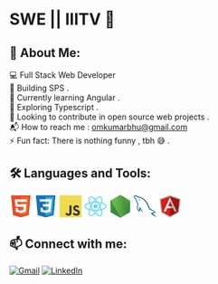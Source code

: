 # SWE || IIITV 👋

## 💫 About Me:
💻 Full Stack Web Developer  
🚀 Building SPS .  
🌱 Currently learning Angular .  
🚀 Exploring Typescript .  
👥 Looking to contribute in open source web projects .  
📬 How to reach me : [omkumarbhu@gmail.com](mailto:omkumarbhu@gmail.com)  
⚡ Fun fact: There is nothing funny , tbh 😅 .

## 🛠️ Languages and Tools:
<p align="left">
<img src="https://raw.githubusercontent.com/devicons/devicon/master/icons/html5/html5-original.svg" alt="html5" width="40" height="40"/>
<img src="https://raw.githubusercontent.com/devicons/devicon/master/icons/css3/css3-original.svg" alt="css3" width="40" height="40"/>
<img src="https://raw.githubusercontent.com/devicons/devicon/master/icons/javascript/javascript-original.svg" alt="javascript" width="40" height="40"/>
<img src="https://raw.githubusercontent.com/devicons/devicon/master/icons/react/react-original.svg" alt="react" width="40" height="40"/>
<img src="https://raw.githubusercontent.com/devicons/devicon/master/icons/nodejs/nodejs-original.svg" alt="nodejs" width="40" height="40"/>
<img src="https://raw.githubusercontent.com/devicons/devicon/master/icons/mysql/mysql-original.svg" alt="mysql" width="40" height="40"/>
<img src="https://raw.githubusercontent.com/devicons/devicon/master/icons/angularjs/angularjs-original.svg" alt="angular" width="40" height="40"/>
</p>

## 📫 Connect with me:
[![Gmail](https://img.shields.io/badge/Gmail-D14836?style=for-the-badge&logo=gmail&logoColor=white)](mailto:omkumarbhu@gmail.com)
[![LinkedIn](https://img.shields.io/badge/LinkedIn-0077B5?style=for-the-badge&logo=linkedin&logoColor=white)](https://linkedin.com)
